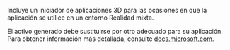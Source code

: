 ﻿Incluye un iniciador de aplicaciones 3D para las ocasiones en que la aplicación se utilice en un entorno Realidad mixta.

El activo generado debe sustituirse por otro adecuado para su aplicación. Para obtener información más detallada, consulte [docs.microsoft.com](https://docs.microsoft.com/en-us/windows/mixed-reality/3d-app-launcher-design-guidance).
